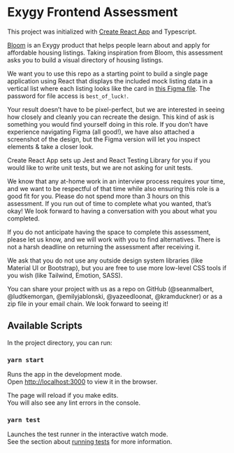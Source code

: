 # Exygy Frontend Assessment

This project was initialized with [Create React App](https://github.com/facebook/create-react-app) and Typescript.

[Bloom](https://www.exygy.com/housing) is an Exygy product that helps people learn about and apply for affordable housing listings. Taking inspiration from Bloom, this assessment asks you to build a visual directory of housing listings.

We want you to use this repo as a starting point to build a single page application using React that displays the included mock listing data in a vertical list where each listing looks like the card in [this Figma file](https://www.figma.com/file/tN29n4dzig6pHz9uNIygcD/Frontend-Skills-Assessment?node-id=0%3A1). The password for file access is `best_of_luck!`.

Your result doesn’t have to be pixel-perfect, but we are interested in seeing how closely and cleanly you can recreate the design. This kind of ask is something you would find yourself doing in this role. If you don’t have experience navigating Figma (all good!), we have also attached a screenshot of the design, but the Figma version will let you inspect elements & take a closer look.

Create React App sets up Jest and React Testing Library for you if you would like to write unit tests, but we are not asking for unit tests.

We know that any at-home work in an interview process requires your time, and we want to be respectful of that time while also ensuring this role is a good fit for you. Please do not spend more than 3 hours on this assessment. If you run out of time to complete what you wanted, that’s okay! We look forward to having a conversation with you about what you completed.

If you do not anticipate having the space to complete this assessment, please let us know, and we will work with you to find alternatives. There is not a harsh deadline on returning the assessment after receiving it.

We ask that you do not use any outside design system libraries (like Material UI or Bootstrap), but you are free to use more low-level CSS tools if you wish (like Tailwind, Emotion, SASS).

You can share your project with us as a repo on GitHub (@seanmalbert, @ludtkemorgan, @emilyjablonski, @yazeedloonat, @kramduckner) or as a zip file in your email chain. We look forward to seeing it!

## Available Scripts

In the project directory, you can run:

### `yarn start`

Runs the app in the development mode.\
Open [http://localhost:3000](http://localhost:3000) to view it in the browser.

The page will reload if you make edits.\
You will also see any lint errors in the console.

### `yarn test`

Launches the test runner in the interactive watch mode.\
See the section about [running tests](https://facebook.github.io/create-react-app/docs/running-tests) for more information.
